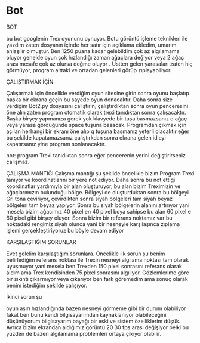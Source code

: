 # Bot


BOT

bu bot googlenin Trex oyununu oynuyor. Botu görüntü işleme teknikleri ile yazdım zaten dosyanın içinde her satır için açıklama ekledim, umarım anlaşılır olmuştur. Ben 1250 puana kadar gelebildim çok az algılamama oluyor genelde oyun çok hızlandığı zaman ağaçlara değiyor veya 2 ağaç arası mesafe çok az olursa değme oluyor . Üstten gelen yarasaları zaten hiç görmüyor, program alttaki ve ortadan gelenleri görüp zıplayabiliyor.





ÇALIŞTIRMAK İÇİN

Çalıştırmak için öncelikle verdiğim oyun sitesine girin sonra oyunu başlatıp başka bir ekrana geçin bu sayede oyun donacaktır. Daha sonra size verdiğim Bot2.py dosyasını çalıştırın, çalıştırdıktan sonra oyun penceresini öne alın zaten program otomatik olarak trexi tanıdıktan sonra çalışacaktır. Başka birşey yapmanıza gerek yok klavyede bir tuşa basmazsanız o ağaç veya yarasa gördüğünde space tuşuna basacak. Programdan çıkmak için açılan herhangi bir ekranı öne alıp q tuşuna basmanız yeterli olacaktır eğer bu şekilde kapatamazsanız çalıştırkdan sonra ekrana gelen idleyi kapatırsanız yine program sonlanacaktır.

not: program Trexi tanıdıktan sonra eğer pencerenin yerini değiştirirseniz çalışmaz.



ÇALIŞMA MANTIĞI
Çalışma mantığı şu şekilde öncelikle bizim Program Trexi tanıyor ve koordinatlarını bir yere not ediyor. Daha sonra bu not ettiği koordinatlar yardımıyla bir alan oluşturuyor, bu alan bizim Treximizin ve ağaçlarımızın bulunduğu bölge. Bölgeyi de oluşturduktan sonra bu bölgeyi  Gri tona çeviriyor, çevirdikten sonra siyah bölgeleri tam siyah beyaz bölgeleri tam beyaz yapıyor. Sonra bu siyah bölgelerin alanını artırıyor yani mesela bizim ağacımız 40 pixel en 40 pixel boya sahipse bu alan 60 pixel e 60 pixel gibi birşey oluyor. Sonra bizim bir referans noktamız var bu noktadaki rengimiz siyah olunca yani bir nesneyle karşılaşınca zıplama işlemi gerçekleştiriyoruz bu böyle devam ediyor 

KARŞILAŞTIĞIM SORUNLAR

Evet gelelim karşılaştığım sorunlara. Öncelikle ilk sorun şu benim belirlediğim referans noktası ile Trexin nesneyi algılama noktası tam olarak uyuşmuyor yani mesela ben Trexden 150 pixel sonrasını referans olarak aldım ama Trex kendisinden 75 pixel sonrasını algılıyor. Gözlemlerime göre bir sıkıntı çıkarmıyor veya çıkarıyor ben fark göremedim ama sonuç olarak benim istediğim şekilde çalışıyor.

İkinci sorun şu

oyun aşırı hızlandığında bazen nesneyi görmeme gibi bir durum olabiliyor fakat ben bunu kendi bilgisayarımdan kaynaklanıyor olabileceğini düşünüyorum bilgisayarım bayağı bir eski ve sistem özelliklerim düşük. Ayrıca bizim ekrandan aldığımız görüntü 20 30 fps arası değişiyor belki bu yüzden de bazen algılamama problemleri ortaya çıkıyor olabilir.



